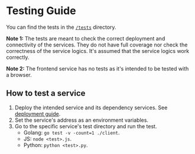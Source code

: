 # Testing Guide

You can find the tests in the [`/tests`](../tests) directory.

**Note 1:** The tests are meant to check the correct deployment and connectivity of the services. They do not have full
coverage nor check the correctness of the service logics. It's assumed that the service logics work correctly.

**Note 2:** The frontend service has no tests as it's intended to be tested with a browser.

## How to test a service

1. Deploy the intended service and its dependency services. See [deployment guide](./deployment-guide.md).
2. Set the service's address as an environment variables.
3. Go to the specific service's test directory and run the test.
    - Golang: `go test -v -count=1 ./client`.
    - JS: `node <test>.js`.
    - Python: `python <test>.py`.

